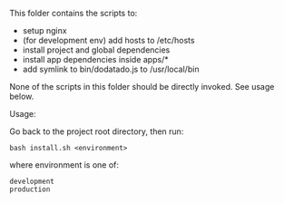 
This folder contains the scripts to:

- setup nginx
- (for development env) add hosts to /etc/hosts
- install project and global dependencies
- install app dependencies inside apps/*
- add symlink to bin/dodatado.js to /usr/local/bin

None of the scripts in this folder should be directly invoked. See usage below.

Usage:

Go back to the project root directory, then run:

    bash install.sh <environment>

where environment is one of:

    development
    production
